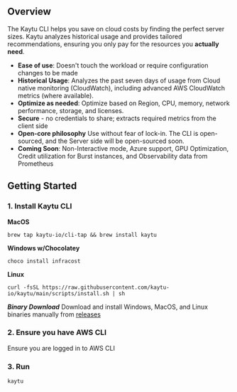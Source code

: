 ## Overview

The Kaytu CLI helps you save on cloud costs by finding the perfect server sizes. Kaytu analyzes historical usage and provides tailored recommendations, ensuring you only pay for the resources you **actually need**.

- **Ease of use**: Doesn't touch the workload or require configuration changes to be made
- **Historical Usage**: Analyzes the past seven days of usage from Cloud native monitoring (CloudWatch), including advanced AWS CloudWatch metrics (where available).
- **Optimize as needed**: Optimize based on Region, CPU, memory, network performance, storage, and licenses.
- **Secure** - no credentials to share; extracts required metrics from the client side
- **Open-core philosophy** Use without fear of lock-in. The CLI is open-sourced, and the Server side will be open-sourced soon.
- **Coming Soon**: Non-Interactive mode, Azure support, GPU Optimization, Credit utilization for Burst instances, and Observability data from Prometheus

## Getting Started

### 1. Install Kaytu CLI

**MacOS**
```shell
brew tap kaytu-io/cli-tap && brew install kaytu
```

**Windows w/Chocolatey**
```shell
choco install infracost
```

**Linux**
```shell
curl -fsSL https://raw.githubusercontent.com/kaytu-io/kaytu/main/scripts/install.sh | sh
```
***Binary Download***
Download and install Windows, MacOS, and Linux binaries manually from [releases](https://github.com/kaytu-io/kaytu/releases) 

### 2. Ensure you have AWS CLI

Ensure you are logged in to AWS CLI

### 3. Run

```shell
kaytu
```
